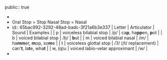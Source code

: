 public:: true

-
- Oral Stop = Stop
  Nasal Stop = Nasal
- id:: 65bac992-3292-48ad-badc-3f21a6b3e337
  | Letter | Articulator | Sound | Examples |
  | p | voiceless bilabial stop | /p/ |  ca**p**, ha**pp**en, **p**ot |
  | b | voiced bilabial stop | /b/ | **b**ut |
  | m | voiced bilabial nasal | /m/ | ha**mm**er, **m**op, so**m**e |
  | t | voiceless glottal stop | /ʔ/ (/t/ replacement) | can'**t**, la**t**e, wha**t** |
  | w, (q)u | voiced labio-velar approximant | /w/ |
-